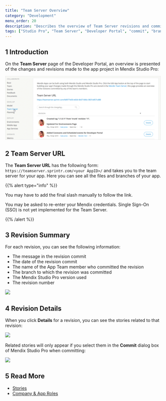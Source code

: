 ```yaml
---
title: "Team Server Overview"
category: "Development"
menu_order: 20
description: "Describes the overview of Team Server revisions and commits."
tags: ["Studio Pro", "Team Server", "Developer Portal", "commit", "branch"]
---
```


## 1 Introduction

On the **Team Server** page of the Developer Portal, an overview is presented of the changes and revisions made to the app project in Mendix Studio Pro:

![](attachments/team-server.png)

## 2 Team Server URL

The **Team Server URL** has the following form: `https://teamserver.sprintr.com/<your AppID>/` and takes you to the team server for your app. Here you can see all the files and branches of your app.

{{% alert type="info" %}}

You may have to add the final slash manually to follow the link.

You may be asked to re-enter your Mendix credentials. Single Sign-On (SSO) is not yet implemented for the Team Server.

{{% /alert %}}

## 3 Revision Summary

For each revision, you can see the following information:

* The message in the revision commit
* The date of the revision commit
* The name of the App Team member who committed the revision
* The branch to which the revision was committed
* The Mendix Studio Pro version used
* The revision number

![](attachments/revision-example.png)

## 4 Revision Details

When you click **Details** for a revision, you can see the stories related to that revision:

![](attachments/revision-details.png)

Related stories will only appear if you select them in the **Commit** dialog box of Mendix Studio Pro when committing:

![](attachments/commit-story.png)

## 5 Read More

* [Stories](/developerportal/collaborate/stories)
* [Company & App Roles](/developerportal/company-app-roles/index)
